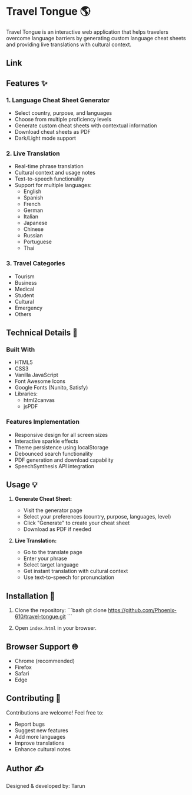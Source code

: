 # Travel Tongue 🌎

Travel Tongue is an interactive web application that helps travelers overcome language barriers by generating custom language cheat sheets and providing live translations with cultural context.

## Link


## Features ✨

### 1. Language Cheat Sheet Generator
- Select country, purpose, and languages
- Choose from multiple proficiency levels
- Generate custom cheat sheets with contextual information
- Download cheat sheets as PDF
- Dark/Light mode support

### 2. Live Translation
- Real-time phrase translation
- Cultural context and usage notes
- Text-to-speech functionality
- Support for multiple languages:
  - English
  - Spanish
  - French
  - German
  - Italian
  - Japanese
  - Chinese
  - Russian
  - Portuguese
  - Thai

### 3. Travel Categories
- Tourism
- Business
- Medical
- Student
- Cultural
- Emergency
- Others

## Technical Details 🔧

### Built With
- HTML5
- CSS3
- Vanilla JavaScript
- Font Awesome Icons
- Google Fonts (Nunito, Satisfy)
- Libraries:
  - html2canvas
  - jsPDF

### Features Implementation
- Responsive design for all screen sizes
- Interactive sparkle effects
- Theme persistence using localStorage
- Debounced search functionality
- PDF generation and download capability
- SpeechSynthesis API integration

## Usage 💡

1. **Generate Cheat Sheet:**
   - Visit the generator page
   - Select your preferences (country, purpose, languages, level)
   - Click "Generate" to create your cheat sheet
   - Download as PDF if needed

2. **Live Translation:**
   - Go to the translate page
   - Enter your phrase
   - Select target language
   - Get instant translation with cultural context
   - Use text-to-speech for pronunciation

## Installation 🚀

1. Clone the repository:
\`\`\`bash
git clone https://github.com/Phoenix-610/travel-tongue.git
\`\`\`

2. Open `index.html` in your browser.

## Browser Support 🌐
- Chrome (recommended)
- Firefox
- Safari
- Edge

## Contributing 🤝
Contributions are welcome! Feel free to:
- Report bugs
- Suggest new features
- Add more languages
- Improve translations
- Enhance cultural notes


## Author ✍️
Designed & developed by: Tarun
